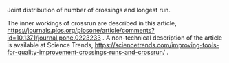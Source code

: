 Joint distribution of number of crossings and longest run. 

The inner workings of crossrun are described in this article, https://journals.plos.org/plosone/article/comments?id=10.1371/journal.pone.0223233 . A non-technical description of the article is available at Science Trends, https://sciencetrends.com/improving-tools-for-quality-improvement-crossings-runs-and-crossrun/ .
